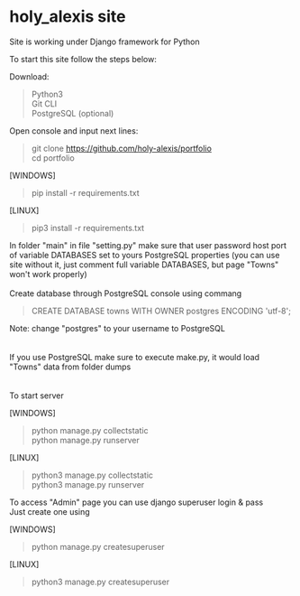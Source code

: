 # holy_alexis site

Site is working under Django framework for Python

To start this site follow the steps below:

Download:<br>
>Python3<br>
>Git CLI<br>
>PostgreSQL (optional)

Open console and input next lines: <br>
>git clone https://github.com/holy-alexis/portfolio <br>
>cd portfolio<br>

[WINDOWS]
> pip install -r requirements.txt<br>

[LINUX]
> pip3 install -r requirements.txt<br>

In folder "main" in file "setting.py" make sure that user password host port of variable DATABASES set to yours PostgreSQL properties
(you can use site without it, just comment full variable DATABASES, but page "Towns" won't work properly)<br><br>
Create database through PostgreSQL console using commang
>CREATE DATABASE towns WITH OWNER postgres ENCODING 'utf-8';<br>

Note: change "postgres" to your username to PostgreSQL
<br><br><br>
If you use PostgreSQL make sure to execute make.py, it would load "Towns" data from folder dumps
<br><br><br>
To start server<br>

[WINDOWS]
> python manage.py collectstatic<br>
> python manage.py runserver

[LINUX]
> python3 manage.py collectstatic<br>
> python3 manage.py runserver


To access "Admin" page you can use django superuser login & pass<br>
Just create one using<br>

[WINDOWS]
> python manage.py createsuperuser

[LINUX]
> python3 manage.py createsuperuser

